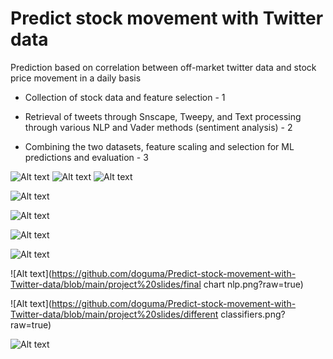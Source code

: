 
# Predict stock movement with Twitter data
Prediction based on correlation between off-market twitter data and stock price movement in a daily basis

- Collection of stock data and feature selection - 1

- Retrieval of tweets through Snscape, Tweepy, and Text processing through various NLP and Vader methods (sentiment analysis)  - 2

- Combining the two datasets, feature scaling and selection for ML predictions and evaluation - 3



![Alt text](https://github.com/doguma/Predict-stock-movement-with-Twitter-data/blob/main/project%20slides/nlp1.png?raw=true)
![Alt text](https://github.com/doguma/Predict-stock-movement-with-Twitter-data/blob/main/project%20slides/nlp2.png?raw=true)
![Alt text](https://github.com/doguma/Predict-stock-movement-with-Twitter-data/blob/main/project%20slides/nlp3.png?raw=true)

![Alt text](https://github.com/doguma/Predict-stock-movement-with-Twitter-data/blob/main/project%20slides/nlp4.png?raw=true)

![Alt text](https://github.com/doguma/Predict-stock-movement-with-Twitter-data/blob/main/project%20slides/nlp5.png?raw=true)

![Alt text](https://github.com/doguma/Predict-stock-movement-with-Twitter-data/blob/main/project%20slides/nlp6.png?raw=true)

![Alt text](https://github.com/doguma/Predict-stock-movement-with-Twitter-data/blob/main/project%20slides/nlp7.png?raw=true)


![Alt text](https://github.com/doguma/Predict-stock-movement-with-Twitter-data/blob/main/project%20slides/final chart nlp.png?raw=true)

![Alt text](https://github.com/doguma/Predict-stock-movement-with-Twitter-data/blob/main/project%20slides/different classifiers.png?raw=true)

![Alt text](https://github.com/doguma/Predict-stock-movement-with-Twitter-data/blob/main/project%20slides/rf_column_importance.png?raw=true)
